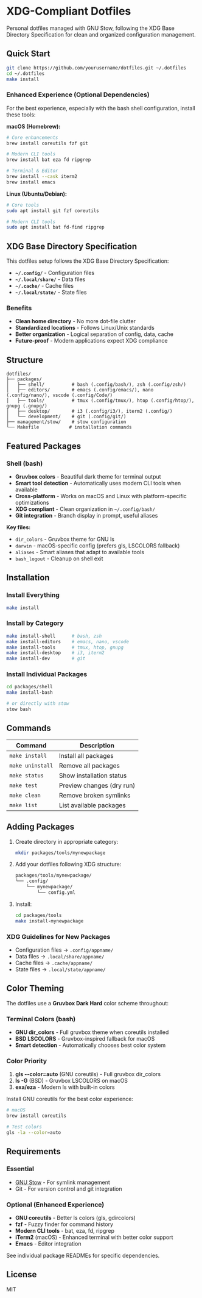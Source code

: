 # XDG-Compliant Dotfiles

Personal dotfiles managed with GNU Stow, following the XDG Base Directory Specification for clean and organized configuration management.

## Quick Start

```bash
git clone https://github.com/yourusername/dotfiles.git ~/.dotfiles
cd ~/.dotfiles
make install
```

### Enhanced Experience (Optional Dependencies)

For the best experience, especially with the bash shell configuration, install these tools:

**macOS (Homebrew):**
```bash
# Core enhancements
brew install coreutils fzf git

# Modern CLI tools
brew install bat eza fd ripgrep

# Terminal & Editor
brew install --cask iterm2
brew install emacs
```

**Linux (Ubuntu/Debian):**
```bash
# Core tools
sudo apt install git fzf coreutils

# Modern CLI tools
sudo apt install bat fd-find ripgrep
```

## XDG Base Directory Specification

This dotfiles setup follows the XDG Base Directory Specification:

- **`~/.config/`** - Configuration files
- **`~/.local/share/`** - Data files
- **`~/.cache/`** - Cache files
- **`~/.local/state/`** - State files

### Benefits
- **Clean home directory** - No more dot-file clutter
- **Standardized locations** - Follows Linux/Unix standards
- **Better organization** - Logical separation of config, data, cache
- **Future-proof** - Modern applications expect XDG compliance

## Structure

```
dotfiles/
├── packages/
│   ├── shell/          # bash (.config/bash/), zsh (.config/zsh/)
│   ├── editors/        # emacs (.config/emacs/), nano (.config/nano/), vscode (.config/Code/)
│   ├── tools/          # tmux (.config/tmux/), htop (.config/htop/), gnupg (.gnupg/)
│   ├── desktop/        # i3 (.config/i3/), iterm2 (.config/)
│   └── development/    # git (.config/git/)
├── management/stow/    # stow configuration
└── Makefile           # installation commands
```

## Featured Packages

### Shell (bash)
- **Gruvbox colors** - Beautiful dark theme for terminal output
- **Smart tool detection** - Automatically uses modern CLI tools when available
- **Cross-platform** - Works on macOS and Linux with platform-specific optimizations
- **XDG compliant** - Clean organization in `~/.config/bash/`
- **Git integration** - Branch display in prompt, useful aliases

**Key files:**
- `dir_colors` - Gruvbox theme for GNU ls
- `darwin` - macOS-specific config (prefers gls, LSCOLORS fallback)
- `aliases` - Smart aliases that adapt to available tools
- `bash_logout` - Cleanup on shell exit

## Installation

### Install Everything
```bash
make install
```

### Install by Category
```bash
make install-shell      # bash, zsh
make install-editors    # emacs, nano, vscode
make install-tools      # tmux, htop, gnupg
make install-desktop    # i3, iterm2
make install-dev        # git
```

### Install Individual Packages
```bash
cd packages/shell
make install-bash

# or directly with stow
stow bash
```

## Commands

| Command          | Description               |
| ---------------- | ------------------------- |
| `make install`   | Install all packages      |
| `make uninstall` | Remove all packages       |
| `make status`    | Show installation status  |
| `make test`      | Preview changes (dry run) |
| `make clean`     | Remove broken symlinks    |
| `make list`      | List available packages   |

## Adding Packages

1. Create directory in appropriate category:
   ```bash
   mkdir packages/tools/mynewpackage
   ```

2. Add your dotfiles following XDG structure:
   ```bash
   packages/tools/mynewpackage/
   └── .config/
       └── mynewpackage/
           └── config.yml
   ```

3. Install:
   ```bash
   cd packages/tools
   make install-mynewpackage
   ```

### XDG Guidelines for New Packages
- Configuration files → `.config/appname/`
- Data files → `.local/share/appname/`
- Cache files → `.cache/appname/`
- State files → `.local/state/appname/`

## Color Theming

The dotfiles use a **Gruvbox Dark Hard** color scheme throughout:

### Terminal Colors (bash)
- **GNU dir_colors** - Full gruvbox theme when coreutils installed
- **BSD LSCOLORS** - Gruvbox-inspired fallback for macOS
- **Smart detection** - Automatically chooses best color system

### Color Priority
1. **gls --color=auto** (GNU coreutils) - Full gruvbox dir_colors
2. **ls -G** (BSD) - Gruvbox LSCOLORS on macOS
3. **exa/eza** - Modern ls with built-in colors

Install GNU coreutils for the best color experience:
```bash
# macOS
brew install coreutils

# Test colors
gls -la --color=auto
```

## Requirements

### Essential
- [GNU Stow](https://www.gnu.org/software/stow/) - For symlink management
- Git - For version control and git integration

### Optional (Enhanced Experience)
- **GNU coreutils** - Better ls colors (gls, gdircolors)
- **fzf** - Fuzzy finder for command history
- **Modern CLI tools** - bat, eza, fd, ripgrep
- **iTerm2** (macOS) - Enhanced terminal with better color support
- **Emacs** - Editor integration

See individual package READMEs for specific dependencies.

## License

MIT
